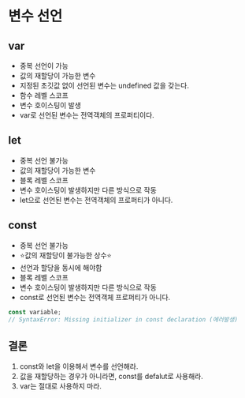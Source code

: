 # 변수 선언
## var
- 중복 선언이 가능
- 값의 재할당이 가능한 변수
- 지정된 초깃값 없이 선언된 변수는 undefined 값을 갖는다.
- 함수 레벨 스코프
- 변수 호이스팅이 발생
- var로 선언된 변수는 전역객체의 프로퍼티이다.

## let
- 중복 선언 불가능
- 값의 재할당이 가능한 변수
- 블록 레벨 스코프
- 변수 호이스팅이 발생하지만 다른 방식으로 작동
- let으로 선언된 변수는 전역객체의 프로퍼티가 아니다.
## const
- 중복 선언 불가능
- ⭐값의 재할당이 불가능한 상수⭐
- 선언과 할당을 동시에 해야함
- 블록 레벨 스코프
- 변수 호이스팅이 발생하지만 다른 방식으로 작동
- const로 선언된 변수는 전역객체 프로퍼티가 아니다.

``` javascript
const variable;
// SyntaxError: Missing initializer in const declaration (에러발생)
```

## 결론
1. const와 let을 이용해서 변수를 선언해라.
2. 값을 재할당하는 경우가 아니라면, const를 defalut로 사용해라.
3. var는 절대로 사용하지 마라.

